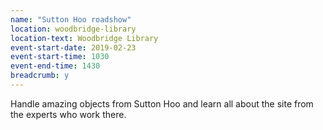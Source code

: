 ```yaml
---
name: "Sutton Hoo roadshow"
location: woodbridge-library
location-text: Woodbridge Library
event-start-date: 2019-02-23
event-start-time: 1030
event-end-time: 1430
breadcrumb: y
---
```


Handle amazing objects from Sutton Hoo and learn all about the site from the experts who work there.
